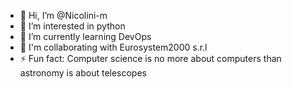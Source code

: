- 👋 Hi, I’m @Nicolini-m
- 👀 I’m interested in python
- 🌱 I’m currently learning DevOps
- 💞️ I'm collaborating with Eurosystem2000 s.r.l
- ⚡ Fun fact: Computer science is no more about computers than astronomy is about telescopes

<!---
Nicolini-m/Nicolini-m is a ✨ special ✨ repository because its `README.md` (this file) appears on your GitHub profile.
You can click the Preview link to take a look at your changes.
--->
